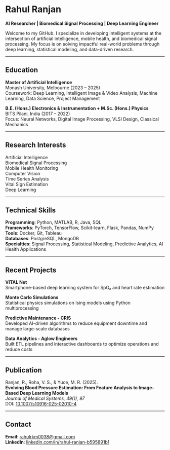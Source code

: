 # Rahul Ranjan

**AI Researcher | Biomedical Signal Processing | Deep Learning Engineer**

Welcome to my GitHub. I specialize in developing intelligent systems at the intersection of artificial intelligence, mobile health, and biomedical signal processing. My focus is on solving impactful real-world problems through deep learning, statistical modeling, and data-driven research.

---

## Education

**Master of Artificial Intelligence**  
Monash University, Melbourne (2023 – 2025)  
Coursework: Deep Learning, Intelligent Image & Video Analysis, Machine Learning, Data Science, Project Management

**B.E. (Hons.) Electronics & Instrumentation + M.Sc. (Hons.) Physics**  
BITS Pilani, India (2017 – 2022)  
Focus: Neural Networks, Digital Image Processing, VLSI Design, Classical Mechanics

---

## Research Interests

Artificial Intelligence  
Biomedical Signal Processing  
Mobile Health Monitoring  
Computer Vision  
Time Series Analysis  
Vital Sign Estimation  
Deep Learning  

---

## Technical Skills

**Programming**: Python, MATLAB, R, Java, SQL  
**Frameworks**: PyTorch, TensorFlow, Scikit-learn, Flask, Pandas, NumPy  
**Tools**: Docker, Git, Tableau  
**Databases**: PostgreSQL, MongoDB  
**Specialties**: Signal Processing, Statistical Modeling, Predictive Analytics, AI Health Applications

---

## Recent Projects

**VITAL Net**  
Smartphone-based deep learning system for SpO₂ and heart rate estimation

**Monte Carlo Simulations**  
Statistical physics simulations on Ising models using Python multiprocessing

**Predictive Maintenance - CRIS**  
Developed AI-driven algorithms to reduce equipment downtime and manage large-scale databases

**Data Analytics - Aglow Engineers**  
Built ETL pipelines and interactive dashboards to optimize operations and reduce costs

---

## Publication

Ranjan, R., Roha, V. S., & Yuce, M. R. (2025).  
**Evolving Blood Pressure Estimation: From Feature Analysis to Image-Based Deep Learning Models**  
*Journal of Medical Systems, 49(1), 97*  
DOI: [10.1007/s10916-025-02010-4](https://doi.org/10.1007/s10916-025-02228-6)

---

## Contact

**Email**: rahulrkm0038@gmail.com  
**LinkedIn**: [linkedin.com/in/rahul-ranjan-b595891b1](https://www.linkedin.com/in/rahul-ranjan-b595891b1)



